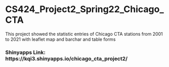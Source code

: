 # CS424_Project2_Spring22_Chicago_CTA
This project showed the statistic entries of Chicago CTA stations from 2001 to 2021 with leaflet map and barchar and table forms
<h3>Shinyapps Link: https://kqi3.shinyapps.io/chicago_cta_project2/</h3>
